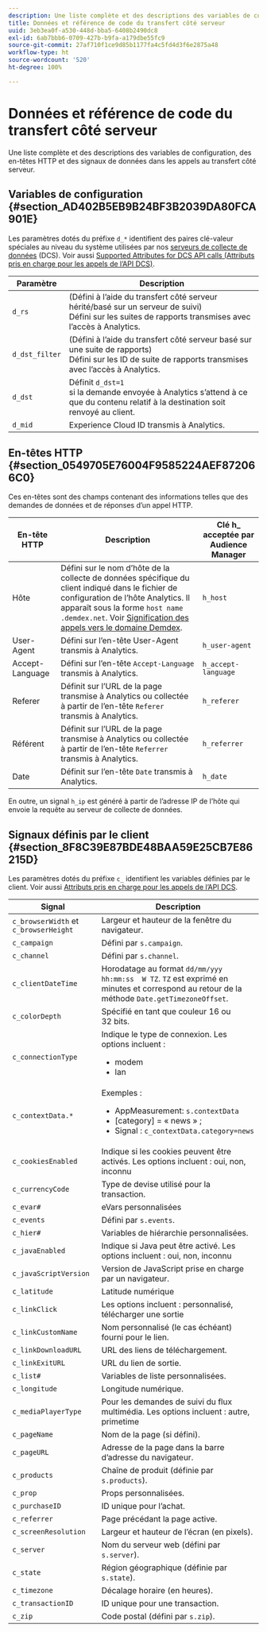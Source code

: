 ```yaml
---
description: Une liste complète et des descriptions des variables de configuration, des en-têtes HTTP et des signaux de données dans les appels au transfert côté serveur.
title: Données et référence de code du transfert côté serveur
uuid: 3eb3ea0f-a530-448d-bba5-6408b2490dc8
exl-id: 6ab7bbb6-0709-427b-b9fa-a179dbe55fc9
source-git-commit: 27af710f1ce9d85b1177fa4c5fd4d3f6e2875a48
workflow-type: ht
source-wordcount: '520'
ht-degree: 100%

---
```


# Données et référence de code du transfert côté serveur

Une liste complète et des descriptions des variables de configuration, des en-têtes HTTP et des signaux de données dans les appels au transfert côté serveur.

## Variables de configuration {#section_AD402B5EB9B24BF3B2039DA80FCA901E}

Les paramètres dotés du préfixe `d_*` identifient des paires clé-valeur spéciales au niveau du système utilisées par nos [serveurs de collecte de données](https://experienceleague.adobe.com/docs/audience-manager/user-guide/reference/system-components/components-data-collection.html?lang=fr) (DCS). Voir aussi [Supported Attributes for DCS API calls (Attributs pris en charge pour les appels de l’API DCS)](https://experienceleague.adobe.com/docs/audience-manager/user-guide/api-and-sdk-code/dcs/dcs-api-reference/dcs-keys.html?lang=fr).

| Paramètre | Description |
|--- |--- |
| `d_rs` | (Défini à l’aide du transfert côté serveur hérité/basé sur un serveur de suivi) <br>Défini sur les suites de rapports transmises avec l’accès à Analytics. |
| `d_dst_filter` | (Défini à l’aide du transfert côté serveur basé sur une suite de rapports) <br>Défini sur les ID de suite de rapports transmises avec l’accès à Analytics. |
| `d_dst` | Définit `d_dst=1`  <br>si la demande envoyée à Analytics s’attend à ce que du contenu relatif à la destination soit renvoyé au client. |
| `d_mid` | Experience Cloud ID transmis à Analytics. |

## En-têtes HTTP {#section_0549705E76004F9585224AEF872066C0}

Ces en-têtes sont des champs contenant des informations telles que des demandes de données et de réponses d’un appel HTTP.

| En-tête HTTP | Description | Clé h_ acceptée par Audience Manager |
| --- | --- | --- |
| Hôte | Défini sur le nom d’hôte de la collecte de données spécifique du client indiqué dans le fichier de configuration de l’hôte Analytics. Il apparaît sous la forme `host name .demdex.net`. Voir [Signification des appels vers le domaine Demdex](https://experienceleague.adobe.com/docs/audience-manager/user-guide/reference/demdex-calls.html?lang=fr). | `h_host` |
| User-Agent | Défini sur l’en-tête User-Agent transmis à Analytics. | `h_user-agent` |
| Accept-Language | Défini sur l’en-tête `Accept-Language` transmis à Analytics. | `h_accept-language` |
| Referer | Définit sur l’URL de la page transmise à Analytics ou collectée à partir de l’en-tête `Referer` transmis à Analytics. | `h_referer` |
| Référent | Définit sur l’URL de la page transmise à Analytics ou collectée à partir de l’en-tête `Referrer` transmis à Analytics. | `h_referrer` |
| Date | Définit sur l’en-tête `Date` transmis à Analytics. | `h_date` |

En outre, un signal `h_ip` est généré à partir de l’adresse IP de l’hôte qui envoie la requête au serveur de collecte de données.

## Signaux définis par le client {#section_8F8C39E87BDE48BAA59E25CB7E86215D}

Les paramètres dotés du préfixe `c_` identifient les variables définies par le client. Voir aussi [Attributs pris en charge pour les appels de l’API DCS](https://experienceleague.adobe.com/docs/audience-manager/user-guide/api-and-sdk-code/dcs/dcs-api-reference/dcs-keys.html?lang=fr).

| Signal | Description |
| --- |--- |
| `c_browserWidth` et `c_browserHeight` | Largeur et hauteur de la fenêtre du navigateur. |
| `c_campaign` | Défini par `s.campaign`. |
| `c_channel` | Défini par `s.channel`. |
| `c_clientDateTime` | Horodatage au format `dd/mm/yyy hh:mm:ss  W TZ`. `TZ` est exprimé en minutes et correspond au retour de la méthode `Date.getTimezoneOffset`. |
| `c_colorDepth` | Spécifié en tant que couleur 16 ou 32 bits. |
| `c_connectionType` | Indique le type de connexion. Les options incluent :<ul><li>modem</li><li>lan</li></ul> |
| `c_contextData.*` | Exemples :<ul><li>AppMeasurement: `s.contextData`</li><li>[category] = « news » ;</li><li>Signal : `c_contextData.category=news`</li></ul> |
| `c_cookiesEnabled` | Indique si les cookies peuvent être activés. Les options incluent : oui, non, inconnu |
| `c_currencyCode` | Type de devise utilisé pour la transaction. |
| `c_evar#` | eVars personnalisées |
| `c_events` | Défini par `s.events`. |
| `c_hier#` | Variables de hiérarchie personnalisées. |
| `c_javaEnabled` | Indique si Java peut être activé. Les options incluent : oui, non, inconnu |
| `c_javaScriptVersion` | Version de JavaScript prise en charge par un navigateur. |
| `c_latitude` | Latitude numérique |
| `c_linkClick` | Les options incluent : personnalisé, télécharger une sortie |
| `c_linkCustomName` | Nom personnalisé (le cas échéant) fourni pour le lien. |
| `c_linkDownloadURL` | URL des liens de téléchargement. |
| `c_linkExitURL` | URL du lien de sortie. |
| `c_list#` | Variables de liste personnalisées. |
| `c_longitude` | Longitude numérique. |
| `c_mediaPlayerType` | Pour les demandes de suivi du flux multimédia. Les options incluent : autre, primetime |
| `c_pageName` | Nom de la page (si défini). |
| `c_pageURL` | Adresse de la page dans la barre d’adresse du navigateur. |
| `c_products` | Chaîne de produit (définie par `s.products`). |
| `c_prop` | Props personnalisées. |
| `c_purchaseID` | ID unique pour l’achat. |
| `c_referrer` | Page précédant la page active. |
| `c_screenResolution` | Largeur et hauteur de l’écran (en pixels). |
| `c_server` | Nom du serveur web (défini par `s.server`). |
| `c_state` | Région géographique (définie par `s.state`). |
| `c_timezone` | Décalage horaire (en heures). |
| `c_transactionID` | ID unique pour une transaction. |
| `c_zip` | Code postal (défini par `s.zip`). |
